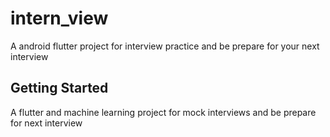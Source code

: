 # intern_view

A android flutter project for interview practice and be prepare for your next interview

## Getting Started

A flutter and machine learning project for mock interviews and be prepare for next interview
